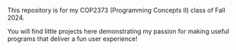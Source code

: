This repository is for my COP2373 (Programming Concepts II) class of Fall 2024.

You will find little projects here demonstrating my passion for making useful programs that deliver a fun user experience!
